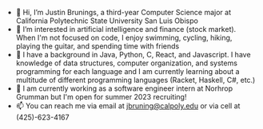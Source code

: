 - 👋 Hi, I’m Justin Brunings, a third-year Computer Science major at California Polytechnic State University San Luis Obispo
- 👀 I’m interested in artificial intelligence and finance (stock market). When I'm not focused on code, I enjoy swimming, cycling, hiking, playing the guitar, and spending time with friends
- 🌱 I have a background in Java, Python, C, React, and Javascript. I have knowledge of data structures, computer organization, and systems programming for each language and I am currently learning about a multitude of different programming languages (Racket, Haskell, C#, etc.)
- 💞️ I am currently working as a software engineer intern at Norhrop Grumman but I'm open for summer 2023 recruiting!
- 📫 You can reach me via email at jbruning@calpoly.edu or via cell at (425)-623-4167

<!---
justbru/justbru is a ✨ special ✨ repository because its `README.md` (this file) appears on your GitHub profile.
You can click the Preview link to take a look at your changes.
--->
